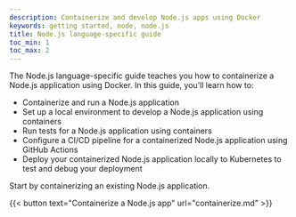 ```yaml
---
description: Containerize and develop Node.js apps using Docker
keywords: getting started, node, node.js
title: Node.js language-specific guide
toc_min: 1
toc_max: 2
---
```


The Node.js language-specific guide teaches you how to containerize a Node.js application using Docker. In this guide, you’ll learn how to:

* Containerize and run a Node.js application
* Set up a local environment to develop a Node.js application using containers
* Run tests for a Node.js application using containers
* Configure a CI/CD pipeline for a containerized Node.js application using GitHub Actions
* Deploy your containerized Node.js application locally to Kubernetes to test and debug your deployment

Start by containerizing an existing Node.js application.

{{< button text="Containerize a Node.js app" url="containerize.md" >}}